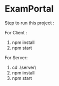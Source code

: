 # ExamPortal

Step to run this project :

For Client :
1. npm install
2. npm start

For Server:
 1. cd .\server\  
 2. npm install
 3. npm start
